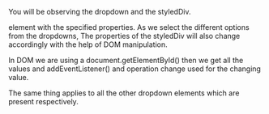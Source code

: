 You will be observing the dropdown and the styledDiv.

element with the specified properties. As we select the different options from the dropdowns, The properties of the styledDiv
will also change accordingly with the help of DOM manipulation.

In DOM we are using a document.getElementById() then we get all the values and addEventListener() and operation change used for the changing value.

The same thing applies to all the other dropdown elements which are present respectively.
